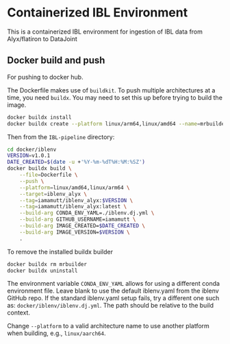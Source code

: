 # Containerized IBL Environment

This is a containerized IBL environment for ingestion of IBL data from Alyx/flatiron to  DataJoint

## Docker build and push

For pushing to docker hub.

The Dockerfile makes use of `buildkit`. To push multiple architectures at a time, you need `buildx`. You may need to set this up before trying to build the image.

```bash
docker buildx install
docker buildx create --platform linux/arm64,linux/amd64 --name=mrbuilder --use
```

Then from the `IBL-pipeline` directory: 

```bash
cd docker/iblenv
VERSION=v1.0.1
DATE_CREATED=$(date -u +'%Y-%m-%dT%H:%M:%SZ')
docker buildx build \
    --file=Dockerfile \
    --push \
    --platform=linux/amd64,linux/arm64 \
    --target=iblenv_alyx \
    --tag=iamamutt/iblenv_alyx:$VERSION \
    --tag=iamamutt/iblenv_alyx:latest \
    --build-arg CONDA_ENV_YAML=./iblenv.dj.yml \
    --build-arg GITHUB_USERNAME=iamamutt \
    --build-arg IMAGE_CREATED=$DATE_CREATED \
    --build-arg IMAGE_VERSION=$VERSION \
    .
```

To remove the installed buildx builder
    
```bash
docker buildx rm mrbuilder
docker buildx uninstall
```

<!--
local docker image (single platform only)

```bash
VERSION=v1.0.1
DATE_CREATED=$(date -u +'%Y-%m-%dT%H:%M:%SZ')
docker build \
    --file=Dockerfile \
    --output=type=docker \
    --platform=linux/arm64 \
    --target=iblenv_alyx \
    --tag=iblenv_alyx:$VERSION \
    --tag=iblenv_alyx:latest \
    --build-arg CONDA_ENV_YAML=./iblenv.dj.yml \
    --build-arg GITHUB_USERNAME=iamamutt \
    --build-arg IMAGE_CREATED=$DATE_CREATED \
    --build-arg IMAGE_VERSION=$VERSION \
    .


# run image
docker run --env-file ../ibldatajoint/.env -itd iblenv_alyx:$VERSION bash


# push image to Docker Hub
docker tag iblenv_alyx:v1.0.0 iamamutt/iblenv_alyx:v1.0.0
docker tag iblenv_alyx:latest iamamutt/iblenv_alyx:latest
docker push iamamutt/iblenv_alyx:latest
```

-->

The environment variable `CONDA_ENV_YAML` allows for using a different conda environment file. Leave blank to use the default iblenv.yaml from the iblenv GitHub repo. If the standard iblenv.yaml setup fails, try a different one such as: `docker/iblenv/iblenv.dj.yml`. The path should be relative to the build context.

Change `--platform` to a valid architecture name to use another platform when building, e.g., `linux/aarch64`.
